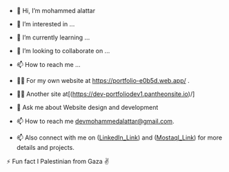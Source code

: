 - 👋 Hi, I’m mohammed alattar
- 👀 I’m interested in ...
- 🌱 I’m currently learning ...
- 💞️ I’m looking to collaborate on ...
- 📫 How to reach me ...


- 👨‍💻 For my own website at https://portfolio-e0b5d.web.app/ .
- 👨‍💻 Another site at[(https://dev-portfoliodev1.pantheonsite.io)/]
- 💬 Ask me about Website design and development
- 📫 How to reach me devmohammedalattar@gmail.com.
- 📫 Also connect with me on ([LinkedIn_Link](https://www.linkedin.com/in/mohammed-alattar-59a522238/)) and ([Mostaql_Link](https://mostaql.com/u/mohammedattar20)) for more details and projects.

⚡ Fun fact I Palestinian from Gaza ✌️

<!---
devmohammedattar/devmohammedattar is a ✨ special ✨ repository because its `README.md` (this file) appears on your GitHub profile.
You can click the Preview link to take a look at your changes.
--->
